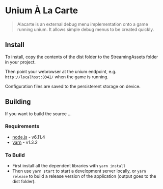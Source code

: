 # Unium À La Carte

> Alacarte is an external debug menu implementation onto a game running unium. It allows simple debug menus to be created quickly.

## Install

To install, copy the contents of the dist folder to the StreamingAssets folder in your project.

Then point your webrowser at the unium endpoint, e.g. `http://localhost:8342/` when the game is running.

Configuration files are saved to the persisterent storage on device.

## Building

If you want to build the source ...

### Requirements

* [node.js](https://nodejs.org/) - v6.11.4
* [yarn](https://yarnpkg.com/) - v1.3.2


### To Build

* First install all the dependent libraries with `yarn install`
* Then use `yarn start` to start a development server locally, or `yarn release` to build a release version of the application (output goes to the dist folder).

